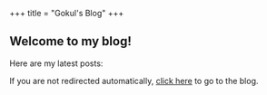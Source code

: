 +++
title = "Gokul's Blog"
+++

## Welcome to my blog!

Here are my latest posts:

<script>
  window.location.href = 'blog/';
</script>

<p>If you are not redirected automatically, <a href="blog/">click here</a> to go to the blog.</p>
